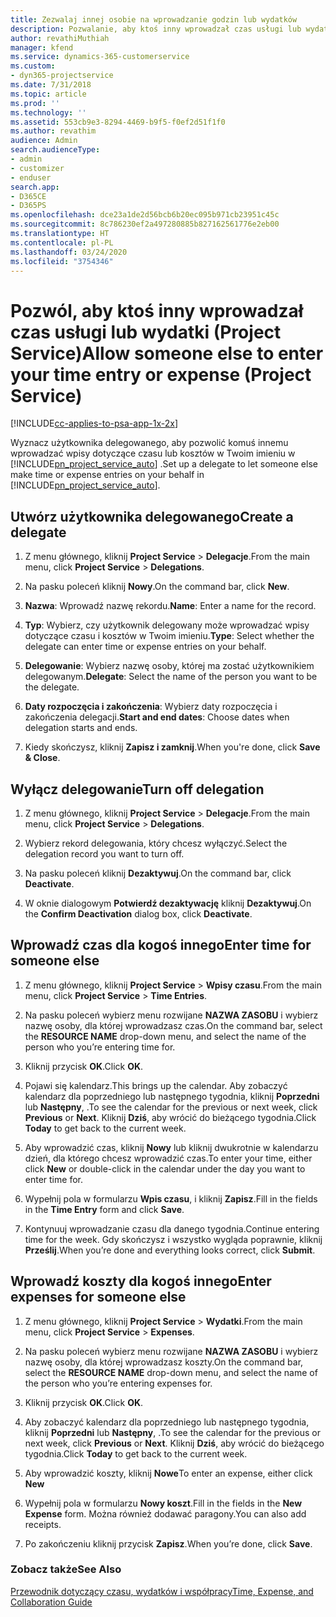 ```yaml
---
title: Zezwalaj innej osobie na wprowadzanie godzin lub wydatków
description: Pozwalanie, aby ktoś inny wprowadzał czas usługi lub wydatki w Project Service
author: revathiMuthiah
manager: kfend
ms.service: dynamics-365-customerservice
ms.custom:
- dyn365-projectservice
ms.date: 7/31/2018
ms.topic: article
ms.prod: ''
ms.technology: ''
ms.assetid: 553cb9e3-8294-4469-b9f5-f0ef2d51f1f0
ms.author: revathim
audience: Admin
search.audienceType:
- admin
- customizer
- enduser
search.app:
- D365CE
- D365PS
ms.openlocfilehash: dce23a1de2d56bcb6b20ec095b971cb23951c45c
ms.sourcegitcommit: 8c786230ef2a497280885b827162561776e2eb00
ms.translationtype: HT
ms.contentlocale: pl-PL
ms.lasthandoff: 03/24/2020
ms.locfileid: "3754346"
---
```

# <a name="allow-someone-else-to-enter-your-time-entry-or-expense-project-service"></a><span data-ttu-id="deb2a-103">Pozwól, aby ktoś inny wprowadzał czas usługi lub wydatki (Project Service)</span><span class="sxs-lookup"><span data-stu-id="deb2a-103">Allow someone else to enter your time entry or expense (Project Service)</span></span>

[!INCLUDE[cc-applies-to-psa-app-1x-2x](../includes/cc-applies-to-psa-app-1x-2x.md)]

<span data-ttu-id="deb2a-104">Wyznacz użytkownika delegowanego, aby pozwolić komuś innemu wprowadzać wpisy dotyczące czasu lub kosztów w Twoim imieniu w [!INCLUDE[pn_project_service_auto](../includes/pn-project-service-auto.md)] .</span><span class="sxs-lookup"><span data-stu-id="deb2a-104">Set up a delegate to let someone else make time or expense entries on your behalf in [!INCLUDE[pn_project_service_auto](../includes/pn-project-service-auto.md)].</span></span>  
  
## <a name="create-a-delegate"></a><span data-ttu-id="deb2a-105">Utwórz użytkownika delegowanego</span><span class="sxs-lookup"><span data-stu-id="deb2a-105">Create a delegate</span></span>  
  
1.  <span data-ttu-id="deb2a-106">Z menu głównego, kliknij **Project Service** > **Delegacje**.</span><span class="sxs-lookup"><span data-stu-id="deb2a-106">From the main menu, click **Project Service** > **Delegations**.</span></span>  
  
2.  <span data-ttu-id="deb2a-107">Na pasku poleceń kliknij **Nowy**.</span><span class="sxs-lookup"><span data-stu-id="deb2a-107">On the command bar, click **New**.</span></span>  
  
3. <span data-ttu-id="deb2a-108">**Nazwa**: Wprowadź nazwę rekordu.</span><span class="sxs-lookup"><span data-stu-id="deb2a-108">**Name**: Enter a name for the record.</span></span>  
  
4. <span data-ttu-id="deb2a-109">**Typ**: Wybierz, czy użytkownik delegowany może wprowadzać wpisy dotyczące czasu i kosztów w Twoim imieniu.</span><span class="sxs-lookup"><span data-stu-id="deb2a-109">**Type**: Select whether the delegate can enter time or expense entries on your behalf.</span></span>  
  
5. <span data-ttu-id="deb2a-110">**Delegowanie**: Wybierz nazwę osoby, której ma zostać użytkownikiem delegowanym.</span><span class="sxs-lookup"><span data-stu-id="deb2a-110">**Delegate**: Select the name of the person you want to be the delegate.</span></span>  
  
6. <span data-ttu-id="deb2a-111">**Daty rozpoczęcia i zakończenia**: Wybierz daty rozpoczęcia i zakończenia delegacji.</span><span class="sxs-lookup"><span data-stu-id="deb2a-111">**Start and end dates**: Choose dates when delegation starts and ends.</span></span>  
  
7.  <span data-ttu-id="deb2a-112">Kiedy skończysz, kliknij **Zapisz i zamknij**.</span><span class="sxs-lookup"><span data-stu-id="deb2a-112">When you're done, click **Save & Close**.</span></span>  
  
## <a name="turn-off-delegation"></a><span data-ttu-id="deb2a-113">Wyłącz delegowanie</span><span class="sxs-lookup"><span data-stu-id="deb2a-113">Turn off delegation</span></span>  
  
1.  <span data-ttu-id="deb2a-114">Z menu głównego, kliknij **Project Service** > **Delegacje**.</span><span class="sxs-lookup"><span data-stu-id="deb2a-114">From the main menu, click **Project Service** > **Delegations**.</span></span>  
  
2.  <span data-ttu-id="deb2a-115">Wybierz rekord delegowania, który chcesz wyłączyć.</span><span class="sxs-lookup"><span data-stu-id="deb2a-115">Select the delegation record you want to turn off.</span></span>  
  
3.  <span data-ttu-id="deb2a-116">Na pasku poleceń kliknij **Dezaktywuj**.</span><span class="sxs-lookup"><span data-stu-id="deb2a-116">On the command bar, click **Deactivate**.</span></span>  
  
4.  <span data-ttu-id="deb2a-117">W oknie dialogowym **Potwierdź dezaktywację** kliknij **Dezaktywuj**.</span><span class="sxs-lookup"><span data-stu-id="deb2a-117">On the **Confirm Deactivation** dialog box, click **Deactivate**.</span></span>  
  
## <a name="enter-time-for-someone-else"></a><span data-ttu-id="deb2a-118">Wprowadź czas dla kogoś innego</span><span class="sxs-lookup"><span data-stu-id="deb2a-118">Enter time for someone else</span></span>  
  
1.  <span data-ttu-id="deb2a-119">Z menu głównego, kliknij **Project Service** > **Wpisy czasu**.</span><span class="sxs-lookup"><span data-stu-id="deb2a-119">From the main menu, click **Project Service** > **Time Entries**.</span></span>  
  
2.  <span data-ttu-id="deb2a-120">Na pasku poleceń wybierz menu rozwijane **NAZWA ZASOBU** i wybierz nazwę osoby, dla której wprowadzasz czas.</span><span class="sxs-lookup"><span data-stu-id="deb2a-120">On the command bar, select the **RESOURCE NAME** drop-down menu, and select the name of the person who you’re entering time for.</span></span>  
  
3.  <span data-ttu-id="deb2a-121">Kliknij przycisk **OK**.</span><span class="sxs-lookup"><span data-stu-id="deb2a-121">Click **OK**.</span></span>  
  
4.  <span data-ttu-id="deb2a-122">Pojawi się kalendarz.</span><span class="sxs-lookup"><span data-stu-id="deb2a-122">This brings up the calendar.</span></span> <span data-ttu-id="deb2a-123">Aby zobaczyć kalendarz dla poprzedniego lub następnego tygodnia, kliknij **Poprzedni** lub **Następny**, .</span><span class="sxs-lookup"><span data-stu-id="deb2a-123">To see the calendar for the previous or next week, click **Previous** or **Next**.</span></span> <span data-ttu-id="deb2a-124">Kliknij **Dziś**, aby wrócić do bieżącego tygodnia.</span><span class="sxs-lookup"><span data-stu-id="deb2a-124">Click **Today** to get back to the current week.</span></span>  
  
5.  <span data-ttu-id="deb2a-125">Aby wprowadzić czas, kliknij **Nowy** lub kliknij dwukrotnie w kalendarzu dzień, dla którego chcesz wprowadzić czas.</span><span class="sxs-lookup"><span data-stu-id="deb2a-125">To enter your time, either click **New** or double-click in the calendar under the day you want to enter time for.</span></span>  
  
6.  <span data-ttu-id="deb2a-126">Wypełnij pola w formularzu **Wpis czasu**, i kliknij **Zapisz**.</span><span class="sxs-lookup"><span data-stu-id="deb2a-126">Fill in the fields in the **Time Entry** form and click **Save**.</span></span>  
  
7.  <span data-ttu-id="deb2a-127">Kontynuuj wprowadzanie czasu dla danego tygodnia.</span><span class="sxs-lookup"><span data-stu-id="deb2a-127">Continue entering time for the week.</span></span> <span data-ttu-id="deb2a-128">Gdy skończysz i wszystko wygląda poprawnie, kliknij **Prześlij**.</span><span class="sxs-lookup"><span data-stu-id="deb2a-128">When you’re done and everything looks correct, click **Submit**.</span></span>  
  
## <a name="enter-expenses-for-someone-else"></a><span data-ttu-id="deb2a-129">Wprowadź koszty dla kogoś innego</span><span class="sxs-lookup"><span data-stu-id="deb2a-129">Enter expenses for someone else</span></span>  
  
1.  <span data-ttu-id="deb2a-130">Z menu głównego, kliknij **Project Service** > **Wydatki**.</span><span class="sxs-lookup"><span data-stu-id="deb2a-130">From the main menu, click **Project Service** > **Expenses**.</span></span>  
  
2.  <span data-ttu-id="deb2a-131">Na pasku poleceń wybierz menu rozwijane **NAZWA ZASOBU** i wybierz nazwę osoby, dla której wprowadzasz koszty.</span><span class="sxs-lookup"><span data-stu-id="deb2a-131">On the command bar, select the **RESOURCE NAME** drop-down menu, and select the name of the person who you’re entering expenses for.</span></span>  
  
3.  <span data-ttu-id="deb2a-132">Kliknij przycisk **OK**.</span><span class="sxs-lookup"><span data-stu-id="deb2a-132">Click **OK**.</span></span>  
  
4.  <span data-ttu-id="deb2a-133">Aby zobaczyć kalendarz dla poprzedniego lub następnego tygodnia, kliknij **Poprzedni** lub **Następny**, .</span><span class="sxs-lookup"><span data-stu-id="deb2a-133">To see the calendar for the previous or next week, click **Previous** or **Next**.</span></span> <span data-ttu-id="deb2a-134">Kliknij **Dziś**, aby wrócić do bieżącego tygodnia.</span><span class="sxs-lookup"><span data-stu-id="deb2a-134">Click **Today** to get back to the current week.</span></span>  
  
5.  <span data-ttu-id="deb2a-135">Aby wprowadzić koszty, kliknij **Nowe**</span><span class="sxs-lookup"><span data-stu-id="deb2a-135">To enter an expense, either click **New**</span></span>  
  
6.  <span data-ttu-id="deb2a-136">Wypełnij pola w formularzu **Nowy koszt**.</span><span class="sxs-lookup"><span data-stu-id="deb2a-136">Fill in the fields in the **New Expense** form.</span></span> <span data-ttu-id="deb2a-137">Można również dodawać paragony.</span><span class="sxs-lookup"><span data-stu-id="deb2a-137">You can also add receipts.</span></span>  
  
7.  <span data-ttu-id="deb2a-138">Po zakończeniu kliknij przycisk **Zapisz**.</span><span class="sxs-lookup"><span data-stu-id="deb2a-138">When you’re done, click **Save**.</span></span>  
  
### <a name="see-also"></a><span data-ttu-id="deb2a-139">Zobacz także</span><span class="sxs-lookup"><span data-stu-id="deb2a-139">See Also</span></span>  
 [<span data-ttu-id="deb2a-140">Przewodnik dotyczący czasu, wydatków i współpracy</span><span class="sxs-lookup"><span data-stu-id="deb2a-140">Time, Expense, and Collaboration Guide</span></span>](../project-service/time-expense-collaboration-guide.md)
